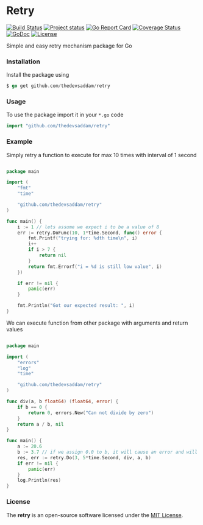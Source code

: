 Retry
==================

[![Build Status](https://travis-ci.org/thedevsaddam/retry.svg?branch=master)](https://travis-ci.org/thedevsaddam/retry)
[![Project status](https://img.shields.io/badge/version-1.0-green.svg)](https://github.com/thedevsaddam/retry/releases)
[![Go Report Card](https://goreportcard.com/badge/github.com/thedevsaddam/retry)](https://goreportcard.com/report/github.com/thedevsaddam/retry)
[![Coverage Status](https://coveralls.io/repos/github/thedevsaddam/retry/badge.svg?branch=master)](https://coveralls.io/github/thedevsaddam/retry?branch=master)
[![GoDoc](https://godoc.org/github.com/thedevsaddam/retry?status.svg)](https://godoc.org/github.com/thedevsaddam/retry)
[![License](https://img.shields.io/dub/l/vibe-d.svg)](https://github.com/thedevsaddam/retry/blob/dev/LICENSE.md)


Simple and easy retry mechanism package for Go

### Installation

Install the package using
```go
$ go get github.com/thedevsaddam/retry
```

### Usage

To use the package import it in your `*.go` code
```go
import "github.com/thedevsaddam/retry"
```

### Example

Simply retry a function to execute for max 10 times with interval of 1 second

```go

package main

import (
	"fmt"
	"time"

	"github.com/thedevsaddam/retry"
)

func main() {
	i := 1 // lets assume we expect i to be a value of 8
	err := retry.DoFunc(10, 1*time.Second, func() error {
		fmt.Printf("trying for: %dth time\n", i)
		i++
		if i > 7 {
			return nil
		}
		return fmt.Errorf("i = %d is still low value", i)
	})

	if err != nil {
		panic(err)
	}

	fmt.Println("Got our expected result: ", i)
}

```

We can execute function from other package with arguments and return values

```go

package main

import (
	"errors"
	"log"
	"time"

	"github.com/thedevsaddam/retry"
)

func div(a, b float64) (float64, error) {
	if b == 0 {
		return 0, errors.New("Can not divide by zero")
	}
	return a / b, nil
}

func main() {
	a := 20.6
	b := 3.7 // if we assign 0.0 to b, it will cause an error and will retry for 3 times
	res, err := retry.Do(3, 5*time.Second, div, a, b)
	if err != nil {
		panic(err)
	}
	log.Println(res)
}

```


### **License**
The **retry** is an open-source software licensed under the [MIT License](LICENSE.md).
